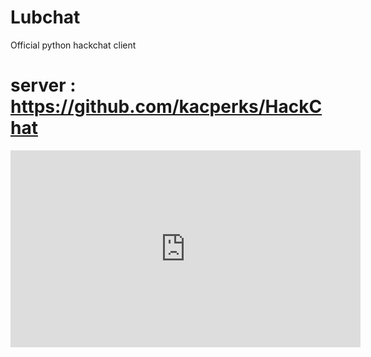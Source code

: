 # Lubchat
Official python hackchat client

# server : https://github.com/kacperks/HackChat

<iframe width="560" height="315" src="https://www.youtube.com/embed/lbospO9e3G0" title="YouTube video player" frameborder="0" allow="accelerometer; autoplay; clipboard-write; encrypted-media; gyroscope; picture-in-picture" allowfullscreen></iframe>
